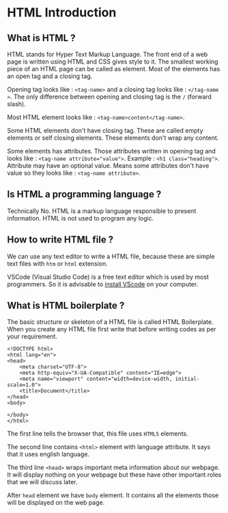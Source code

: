 # HTML Introduction

## What is HTML ?
HTML stands for Hyper Text Markup Language. The front end of a web page is written using HTML and CSS gives style to it. The smallest working piece of an HTML page can be called as element. Most of the elements has an open tag and a closing tag. 

Opening tag looks like : `<tag-name>` and a closing tag looks like : `</tag-name >`. The only difference between opening and closing tag is the `/` (forward slash).

Most HTML element looks like : `<tag-name>content</tag-name>`.

Some HTML elements don't have closing tag. These are called empty elements or self closing elements. These elements don't wrap any content.

Some elements has attributes. Those attributes written in opening tag and looks like : `<tag-name attribute="value">`. Example : `<h1 class="heading">`. Attribute may have an optional value. Means some attributes don't have value so they looks like : `<tag-name attribute>`.

## Is HTML a programming language ?
Technically No. HTML is a markup language responsible to present information. HTML is not used to program any logic.

## How to write HTML file ?
We can use any text editor to write a HTML file, because these are simple text files with `htm` or `html` extension.

VSCode (Visual Studio Code) is a free text editor which is used by most programmers. So it is advisable to [install VScode](https://code.visualstudio.com/docs/setup/windows) on your computer. 

## What is HTML boilerplate ?
The basic structure or skeleton of a HTML file is called HTML Boilerplate. When you create any HTML file first write that before writing codes as per your requirement.
```
<!DOCTYPE html>
<html lang="en">
<head>
    <meta charset="UTF-8">
    <meta http-equiv="X-UA-Compatible" content="IE=edge">
    <meta name="viewport" content="width=device-width, initial-scale=1.0">
    <title>Document</title>
</head>
<body>
    
</body>
</html>
```
The first line tells the browser that, this file uses `HTML5` elements. 

The second line contains `<html>` element with language attribute. It says that it uses english language.

The third line `<head>` wraps important meta information about our webpage. It will display nothing on your webpage but these have other important roles that we will discuss later.

After `head` element we have `body` element. It contains all the elements those will be displayed on the web page.








